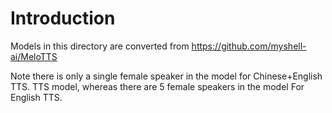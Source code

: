# Introduction

Models in this directory are converted from
https://github.com/myshell-ai/MeloTTS

Note there is only a single female speaker in the model for Chinese+English TTS.
TTS model, whereas there are 5 female speakers in the model For English TTS.
